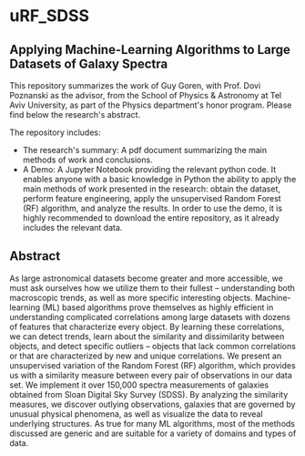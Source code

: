 # uRF_SDSS
## Applying Machine-Learning Algorithms to Large Datasets of Galaxy Spectra

This repository summarizes the work of Guy Goren, with Prof. Dovi Poznanski as the advisor, from the School of Physics & Astronomy at Tel Aviv University, as part of the Physics department's honor program. Please find below the research's abstract.

The repository includes:
* The research's summary: A pdf document summarizing the main methods of work and conclusions.
* A Demo: A Jupyter Notebook providing the relevant python code. It enables anyone with a basic knowledge in Python the ability to apply the main methods of work presented in the research: obtain the dataset, perform feature engineering, apply the unsupervised Random Forest (RF) algorithm, and analyze the results. In order to use the demo, it is highly recommended to download the entire repository, as it already includes the relevant data.

## Abstract
As large astronomical datasets become greater and more accessible, we must ask ourselves how we utilize them to their fullest – understanding both macroscopic trends, as well as more specific interesting objects.  Machine-learning (ML) based algorithms prove themselves as highly efficient in understanding complicated correlations among large datasets with dozens of features that characterize every object. By learning these correlations, we can detect trends, learn about the similarity and dissimilarity between objects, and detect specific outliers – objects that lack common correlations or that are characterized by new and unique correlations.
We present an unsupervised variation of the Random Forest (RF) algorithm, which provides us with a similarity measure between every pair of observations in our data set. We implement it over 150,000 spectra measurements of galaxies obtained from Sloan Digital Sky Survey (SDSS). By analyzing the similarity measures, we discover outlying observations, galaxies that are governed by unusual physical phenomena, as well as visualize the data to reveal underlying structures. As true for many ML algorithms, most of the methods discussed are generic and are suitable for a variety of domains and types of data.

